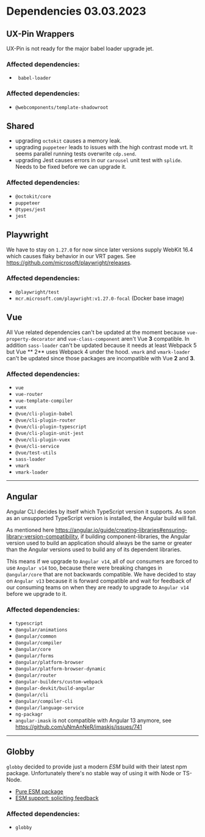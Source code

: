 # Dependencies 03.03.2023

## UX-Pin Wrappers

UX-Pin is not ready for the major babel loader upgrade jet.

### Affected dependencies:

- ` babel-loader`

### Affected dependencies:

- `@webcomponents/template-shadowroot`

## Shared

- upgrading `octokit` causes a memory leak.
- upgrading `puppeteer` leads to issues with the high contrast mode vrt. It seems parallel running tests overwrite
  `cdp.send`.
- upgrading Jest causes errors in our `carousel` unit test with `splide`. Needs to be fixed before we can upgrade it.

### Affected dependencies:

- `@octokit/core`
- `puppeteer`
- `@types/jest`
- `jest`

## Playwright

We have to stay on `1.27.0` for now since later versions supply WebKit 16.4 which causes flaky behavior in our VRT
pages. See <https://github.com/microsoft/playwright/releases>.

### Affected dependencies:

- `@playwright/test`
- `mcr.microsoft.com/playwright:v1.27.0-focal` (Docker base image)

## Vue

All Vue related dependencies can't be updated at the moment because `vue-property-decorator` and `vue-class-component`
aren't Vue **3** compatible. In addition `sass-loader` can't be updated because it needs at least Webpack 5 but Vue **
2** uses Webpack 4 under the hood. `vmark` and `vmark-loader` can't be updated since those packages are incompatible
with Vue **2** and **3**.

### Affected dependencies:

- `vue`
- `vue-router`
- `vue-template-compiler`
- `vuex`
- `@vue/cli-plugin-babel`
- `@vue/cli-plugin-router`
- `@vue/cli-plugin-typescript`
- `@vue/cli-plugin-unit-jest`
- `@vue/cli-plugin-vuex`
- `@vue/cli-service`
- `@vue/test-utils`
- `sass-loader`
- `vmark`
- `vmark-loader`

---

## Angular

Angular CLI decides by itself which TypeScript version it supports. As soon as an unsupported TypeScript version is
installed, the Angular build will fail.

As mentioned here https://angular.io/guide/creating-libraries#ensuring-library-version-compatibility, if building
component-libraries, the Angular version used to build an application should always be the same or greater than the
Angular versions used to build any of its dependent libraries.

This means if we upgrade to `Angular v14`, all of our consumers are forced to use `Angular v14` too, because there were
breaking changes in `@angular/core` that are not backwards compatible. We have decided to stay on `Angular v13` because
it is forward compatible and wait for feedback of our consuming teams on when they are ready to upgrade to `Angular v14`
before we upgrade to it.

### Affected dependencies:

- `typescript`
- `@angular/animations`
- `@angular/common`
- `@angular/compiler`
- `@angular/core`
- `@angular/forms`
- `@angular/platform-browser`
- `@angular/platform-browser-dynamic`
- `@angular/router`
- `@angular-builders/custom-webpack`
- `@angular-devkit/build-angular`
- `@angular/cli`
- `@angular/compiler-cli`
- `@angular/language-service`
- `ng-packagr`
- `angular-imask` is not compatible with Angular 13 anymore, see https://github.com/uNmAnNeR/imaskjs/issues/741

---

## Globby

`globby` decided to provide just a modern _ESM_ build with their latest npm package. Unfortunately there's no stable way
of using it with Node or TS-Node.

- [Pure ESM package](https://gist.github.com/sindresorhus/a39789f98801d908bbc7ff3ecc99d99c#how-can-i-make-my-typescript-project-output-esm)
- [ESM support: soliciting feedback](https://github.com/TypeStrong/ts-node/issues/1007)

### Affected dependencies:

- `globby`
